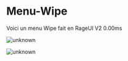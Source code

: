# Menu-Wipe
Voici un menu Wipe fait en RageUI V2 0.00ms

![unknown](https://user-images.githubusercontent.com/88659966/148642568-0835723e-2f2e-4257-9009-5175ef33af61.png)


![unknown](https://user-images.githubusercontent.com/88659966/148642580-47579614-6957-44d8-abba-156bf099c291.png)
